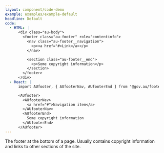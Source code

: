 ```yaml
---
layout: component/code-demo
example: examples/example-default
headline: Default
code:
  - HTML: |
      <div class="au-body">
        <footer class="au-footer" role="contentinfo">
          <nav class="au-footer__navigation">
            <p><a href="#>Link</a></p>
          </nav>

          <section class="au-footer__end">
            <p>Some copyright information</p>
          </section>
        </footer>
      </div>
  - React: |
      import AUfooter, { AUfooterNav, AUfooterEnd } from '@gov.au/footer';

      <AUfooter>
        <AUfooterNav>
          <a href="#">Navigation item</a>
        </AUfooterNav>
        <AUfooterEnd>
          Some copyright information
        </AUfooterEnd>
      </AUfooter>
---
```


The footer at the bottom of a page. Usually contains copyright information and links to other sections of the site.
